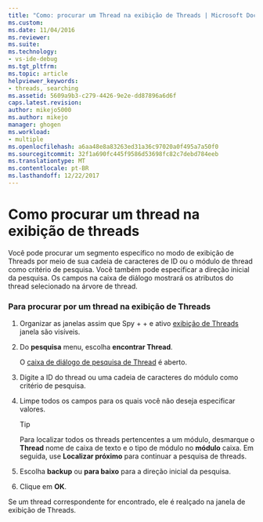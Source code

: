 ```yaml
---
title: "Como: procurar um Thread na exibição de Threads | Microsoft Docs"
ms.custom: 
ms.date: 11/04/2016
ms.reviewer: 
ms.suite: 
ms.technology:
- vs-ide-debug
ms.tgt_pltfrm: 
ms.topic: article
helpviewer_keywords:
- threads, searching
ms.assetid: 5609a9b3-c279-4426-9e2e-dd87896a6d6f
caps.latest.revision: 
author: mikejo5000
ms.author: mikejo
manager: ghogen
ms.workload:
- multiple
ms.openlocfilehash: a6aa48e8a83263ed31a36c97020a0f495a7a50f0
ms.sourcegitcommit: 32f1a690fc445f9586d53698fc82c7debd784eeb
ms.translationtype: MT
ms.contentlocale: pt-BR
ms.lasthandoff: 12/22/2017
---
```

# <a name="how-to-search-for-a-thread-in-threads-view"></a>Como procurar um thread na exibição de threads
Você pode procurar um segmento específico no modo de exibição de Threads por meio de sua cadeia de caracteres de ID ou o módulo de thread como critério de pesquisa. Você também pode especificar a direção inicial da pesquisa. Os campos na caixa de diálogo mostrará os atributos do thread selecionado na árvore de thread.  
  
### <a name="to-search-for-a-thread-in-threads-view"></a>Para procurar por um thread na exibição de Threads  
  
1.  Organizar as janelas assim que Spy + + e ativo [exibição de Threads](../debugger/threads-view.md) janela são visíveis.  
  
2.  Do **pesquisa** menu, escolha **encontrar Thread**.  
  
     O [caixa de diálogo de pesquisa de Thread](../debugger/thread-search-dialog-box.md) é aberto.  
  
3.  Digite a ID do thread ou uma cadeia de caracteres do módulo como critério de pesquisa.  
  
4.  Limpe todos os campos para os quais você não deseja especificar valores.  
  
    > [!TIP]
    >  Para localizar todos os threads pertencentes a um módulo, desmarque o **Thread** nome de caixa de texto e o tipo de módulo no **módulo** caixa. Em seguida, use **Localizar próximo** para continuar a pesquisa de threads.  
  
5.  Escolha **backup** ou **para baixo** para a direção inicial da pesquisa.  
  
6.  Clique em **OK**.  
  
 Se um thread correspondente for encontrado, ele é realçado na janela de exibição de Threads.